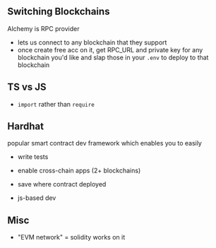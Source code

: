 ## Switching Blockchains

Alchemy is RPC provider

- lets us connect to any blockchain that they support
- once create free acc on it, get RPC_URL and private key for any blockchain you'd like and slap those in your `.env` to deploy to that blockchain

## TS vs JS

- `import` rather than `require`

## Hardhat

popular smart contract dev framework which enables you to easily

- write tests
- enable cross-chain apps (2+ blockchains)
- save where contract deployed

- js-based dev

## Misc

- "EVM network" = solidity works on it
